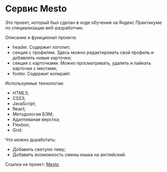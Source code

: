 # Сервис Mesto

Это проект, который был сделан в ходе обучения на Яндекс Практикуме по специализации веб-разработчик.

Описание и функционал проекта:
* header. Содержит логотип;
* секция с профилем. Здесь можно редактировать свой профиль и добавлять новые карточки;
* секция с карточками. Можно просматривать, удалять и лайкать карточки с местами;
* footer. Содержит копирайт.

Используемые технологии:
* HTML5;
* CSS3;
* JavaScript;
* React;
* Методология БЭМ;
* Адаптиваная верстка;
* Flexbox;
* Grid.

Что можно доработать:
* Добавить светулю тему;
* Добавить возможность смены языка на английский.

Ссылка на проект: [Mesto](https://alexeylavrinenkov.github.io/mesto/ "Перейти")
